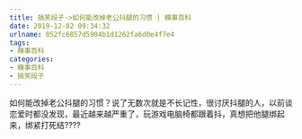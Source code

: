 ```yaml
---
title: 搞笑段子->如何能改掉老公抖腿的习惯 | 糗事百科
date: 2019-12-02 09:34:32
urlname: 052fc6857d5904b1d1262fa6d0e4f7e4
tags: 
- 糗事百科
categories:
- 糗事百科
- 搞笑段子
---
```

如何能改掉老公抖腿的习惯？说了无数次就是不长记性，很讨厌抖腿的人，以前谈恋爱时都没发现，最近越来越严重了，玩游戏电脑椅都跟着抖，真想把他腿绑起来，绑紧打死结????


